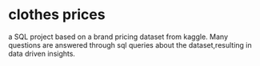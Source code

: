 # clothes prices
a SQL project based on a brand pricing dataset from kaggle.
Many questions are answered through sql queries about the dataset,resulting in data driven insights.
